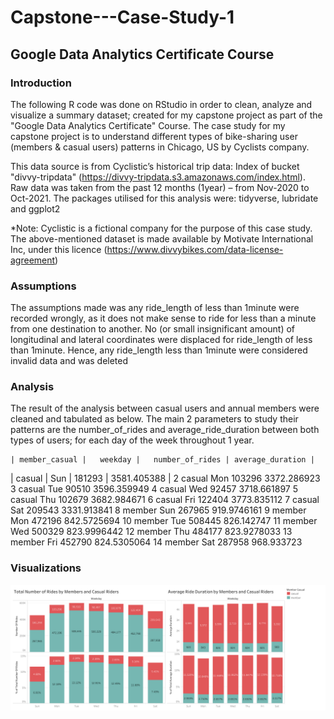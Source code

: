 # Capstone---Case-Study-1
## Google Data Analytics Certificate Course


### Introduction
The following R code was done on RStudio in order to clean, analyze and visualize a summary dataset; created for my capstone project as part of the "Google Data Analytics Certificate" Course. The case study for my capstone project is to understand different types of bike-sharing user (members & casual users) patterns in Chicago, US by Cyclists company.

This data source is from Cyclistic’s historical trip data: Index of bucket "divvy-tripdata" (https://divvy-tripdata.s3.amazonaws.com/index.html). Raw data was taken from the past 12 months (1year) – from Nov-2020 to Oct-2021. The packages utilised for this analysis were: tidyverse, lubridate and ggplot2

*Note: Cyclistic is a fictional company for the purpose of this case study. The above-mentioned dataset is made available by Motivate International Inc, under this licence (https://www.divvybikes.com/data-license-agreement)



### Assumptions 
The assumptions made was any ride_length of less than 1minute were recorded wrongly, as it does not make sense to ride for less than a minute from one destination to another. No (or small insignificant amount) of longitudinal and lateral coordinates were displaced for ride_length of less than 1minute. Hence, any ride_length less than 1minute were considered invalid data and was deleted


### Analysis
The result of the analysis between casual users and annual members were cleaned and tabulated as below. The main 2 parameters to study their patterns are the number_of_rides and average_ride_duration between both types of users; for each day of the week throughout 1 year.

	| member_casual |	weekday |	number_of_rides	| average_duration |
  |    casual		  |   Sun		|  181293		      |  3581.405388     |
2	casual		Mon		103296		3372.286923
3	casual		Tue		90510	      	3596.359949
4	casual		Wed		92457	      	3718.661897
5	casual		Thu		102679		3682.984671
6	casual		Fri		122404		3773.835112
7	casual		Sat		209543		3331.913841
8	member		Sun		267965		919.9746161
9	member		Mon		472196		842.5725694
10	member		Tue		508445		826.142747
11	member		Wed		500329		823.9996442
12	member		Thu		484177		823.9278033
13	member		Fri		452790		824.5305064
14	member		Sat		287958		968.933723


### Visualizations
![Summary Image](https://github.com/justin950717/Capstone-Project-1/blob/master/Visualizations/Summary%20Results.png)


